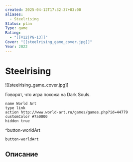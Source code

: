 ```yaml
---
created: 2025-04-12T17:32:37+03:00
aliases:
  - Steelrising
Status: plan
Type: game
Rating:
  - "[[®️12|PG-13]]"
Cover: "[[steelrising_game_cover.jpg]]"
Year: 2022
---
```


# Steelrising

![[steelrising_game_cover.jpg]]

Говорят, что игра похожа на Dark Souls.

```button
name World Art
type link
action http://www.world-art.ru/games/games.php?id=44779
customColor #7a0000
hidden true
```
^button-worldArt



`button-worldArt`

## Описание


